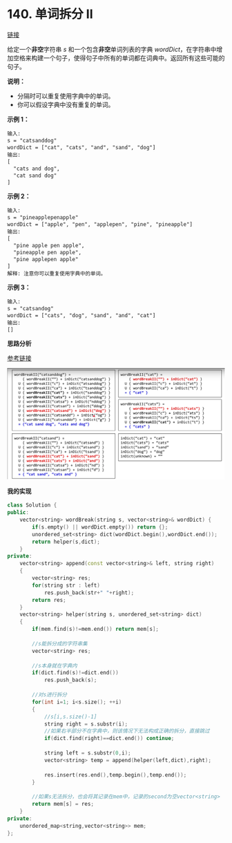 # 140. 单词拆分 II

[链接](https://leetcode-cn.com/problems/word-break-ii/description/)

给定一个**非空**字符串 *s* 和一个包含**非空**单词列表的字典 *wordDict*，在字符串中增加空格来构建一个句子，使得句子中所有的单词都在词典中。返回所有这些可能的句子。

**说明：**

- 分隔时可以重复使用字典中的单词。
- 你可以假设字典中没有重复的单词。

**示例 1：**

```
输入:
s = "catsanddog"
wordDict = ["cat", "cats", "and", "sand", "dog"]
输出:
[
  "cats and dog",
  "cat sand dog"
]
```

**示例 2：**

```
输入:
s = "pineapplepenapple"
wordDict = ["apple", "pen", "applepen", "pine", "pineapple"]
输出:
[
  "pine apple pen apple",
  "pineapple pen apple",
  "pine applepen apple"
]
解释: 注意你可以重复使用字典中的单词。
```

**示例 3：**

```
输入:
s = "catsandog"
wordDict = ["cats", "dog", "sand", "and", "cat"]
输出:
[]
```

**思路分析**

[参考链接](https://www.youtube.com/watch?v=JqOIRBC0_9c)

![](../Img/140.png)

**我的实现**

```c++
class Solution {
public:
    vector<string> wordBreak(string s, vector<string>& wordDict) {
        if(s.empty() || wordDict.empty()) return {};
        unordered_set<string> dict(wordDict.begin(),wordDict.end());
        return helper(s,dict);
    }
private:
    vector<string> append(const vector<string>& left, string right)
    {
        vector<string> res;
        for(string str : left)
            res.push_back(str+" "+right);
        return res;
    }
    vector<string> helper(string s, unordered_set<string> dict)
    {
        if(mem.find(s)!=mem.end()) return mem[s];
        
        //s能拆分成的字符串集
        vector<string> res;
        
        //s本身就在字典内
        if(dict.find(s)!=dict.end())
            res.push_back(s);
        
        //对s进行拆分
        for(int i=1; i<s.size(); ++i)
        {
            //s[i,s.size()-1]
            string right = s.substr(i);
            //如果右半部分不在字典中，则该情况下无法构成正确的拆分，直接跳过
            if(dict.find(right)==dict.end()) continue;
            
            string left = s.substr(0,i);
            vector<string> temp = append(helper(left,dict),right);
            
            res.insert(res.end(),temp.begin(),temp.end());
        }
        
        //如果s无法拆分，也会将其记录在mem中，记录的second为空vector<string>
        return mem[s] = res;
    }
private:
    unordered_map<string,vector<string>> mem;
};
```

